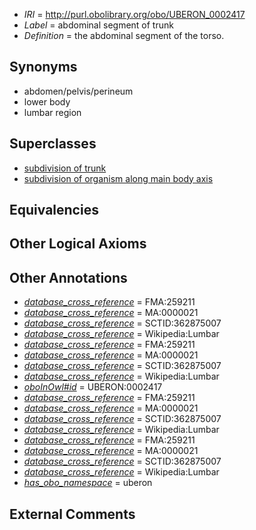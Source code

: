  * *IRI* = http://purl.obolibrary.org/obo/UBERON_0002417
 * *Label* = abdominal segment of trunk
 * *Definition* = the abdominal segment of the torso.

## Synonyms

 * abdomen/pelvis/perineum
 * lower body
 * lumbar region

## Superclasses

 * [subdivision of trunk](../../UBERON/69/UBERON_0009569.md)
 * [subdivision of organism along main body axis](../../UBERON/76/UBERON_0011676.md)

## Equivalencies


## Other Logical Axioms


## Other Annotations

 * *[database_cross_reference](../../ef/oboInOwl#hasDbXref.md)* = FMA:259211
 * *[database_cross_reference](../../ef/oboInOwl#hasDbXref.md)* = MA:0000021
 * *[database_cross_reference](../../ef/oboInOwl#hasDbXref.md)* = SCTID:362875007
 * *[database_cross_reference](../../ef/oboInOwl#hasDbXref.md)* = Wikipedia:Lumbar
 * *[database_cross_reference](../../ef/oboInOwl#hasDbXref.md)* = FMA:259211
 * *[database_cross_reference](../../ef/oboInOwl#hasDbXref.md)* = MA:0000021
 * *[database_cross_reference](../../ef/oboInOwl#hasDbXref.md)* = SCTID:362875007
 * *[database_cross_reference](../../ef/oboInOwl#hasDbXref.md)* = Wikipedia:Lumbar
 * *[oboInOwl#id](../../id/oboInOwl#id.md)* = UBERON:0002417
 * *[database_cross_reference](../../ef/oboInOwl#hasDbXref.md)* = FMA:259211
 * *[database_cross_reference](../../ef/oboInOwl#hasDbXref.md)* = MA:0000021
 * *[database_cross_reference](../../ef/oboInOwl#hasDbXref.md)* = SCTID:362875007
 * *[database_cross_reference](../../ef/oboInOwl#hasDbXref.md)* = Wikipedia:Lumbar
 * *[database_cross_reference](../../ef/oboInOwl#hasDbXref.md)* = FMA:259211
 * *[database_cross_reference](../../ef/oboInOwl#hasDbXref.md)* = MA:0000021
 * *[database_cross_reference](../../ef/oboInOwl#hasDbXref.md)* = SCTID:362875007
 * *[database_cross_reference](../../ef/oboInOwl#hasDbXref.md)* = Wikipedia:Lumbar
 * *[has_obo_namespace](../../ce/oboInOwl#hasOBONamespace.md)* = uberon

## External Comments

